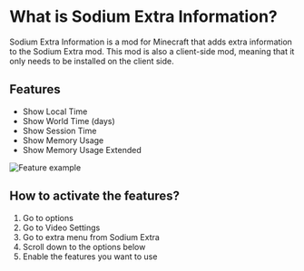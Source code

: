 # What is Sodium Extra Information?
Sodium Extra Information is a mod for Minecraft that adds extra information to the Sodium Extra mod. This mod is also a client-side mod, meaning that it only needs to be installed on the client side.

## Features
- Show Local Time
- Show World Time (days)
- Show Session Time
- Show Memory Usage
- Show Memory Usage Extended

![Feature example](https://cdn.modrinth.com/data/696WgnvT/images/ac1bc3b8e7d13887b787c9bd1a23438d6bb3c25d.png)

## How to activate the features?
1. Go to options
2. Go to Video Settings
3. Go to extra menu from Sodium Extra
4. Scroll down to the options below
5. Enable the features you want to use